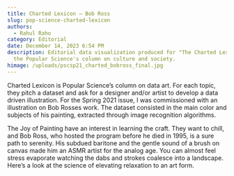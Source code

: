 ```yaml
---
title: Charted Lexicon – Bob Ross
slug: pop-science-charted-lexicon
authors:
  - Rahul Raho
category: Editorial
date: December 14, 2023 6:54 PM
description: Editorial data visualization produced for "The Charted Lexicon",
  the Popular Science's column on culture and society.
himage: /uploads/pscsp21_charted_bobross_final.jpg
---
```

Charted Lexicon is Popular Science’s column on data art. For each topic, they pitch a dataset and ask for a designer and/or artist to develop a data driven illustration. For the Spring 2021 issue, I was commissioned with an illustration on Bob Rosses work. The dataset consisted in the main color and subjects of his painting, extracted through image recognition algorithms.

The Joy of Painting have an interest in learning the craft. They want to chill, and Bob Ross, who hosted the program before he died in 1995, is a sure path to serenity. His subdued baritone and the gentle sound of a brush on canvas made him an ASMR artist for the analog age. You can almost feel stress evaporate watching the dabs and strokes coalesce into a landscape. Here’s a look at the science of elevating relaxation to an art form.